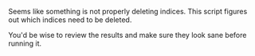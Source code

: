 Seems like something is not properly deleting indices. This script figures out which indices need to be deleted.

You'd be wise to review the results and make sure they look sane before running it.
